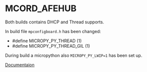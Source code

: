 # MCORD_AFEHUB

Both builds contains DHCP and Thread supports. 

In build file ` mpconfigboard.h ` has been changed:

- #define MICROPY_PY_THREAD (1)
- #define MICROPY_PY_THREAD_GIL (1)

During build a micropython also `MICROPY_PY_LWIP=1` has been set up. 


[Documentaion](https://afe-documentation.readthedocs.io/en/latest/)





